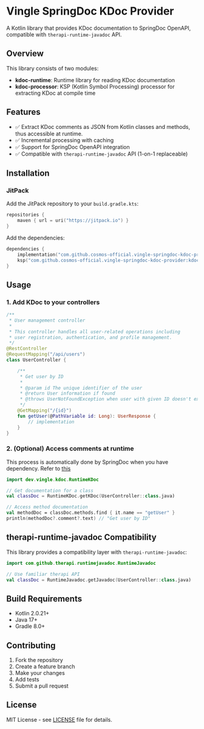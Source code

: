 # Vingle SpringDoc KDoc Provider

A Kotlin library that provides KDoc documentation to SpringDoc OpenAPI, compatible with `therapi-runtime-javadoc` API.

## Overview

This library consists of two modules:
- **kdoc-runtime**: Runtime library for reading KDoc documentation
- **kdoc-processor**: KSP (Kotlin Symbol Processing) processor for extracting KDoc at compile time

## Features

- ✅ Extract KDoc comments as JSON from Kotlin classes and methods, thus accessible at runtime.
- ✅ Incremental processing with caching
- ✅ Support for SpringDoc OpenAPI integration
- ✅ Compatible with `therapi-runtime-javadoc` API (1-on-1 replaceable)

## Installation

### JitPack

Add the JitPack repository to your `build.gradle.kts`:

```kotlin
repositories {
    maven { url = uri("https://jitpack.io") }
}
```

Add the dependencies:

```kotlin
dependencies {
    implementation("com.github.cosmos-official.vingle-springdoc-kdoc-provider:kdoc-runtime:v1.0.5")
    ksp("com.github.cosmos-official.vingle-springdoc-kdoc-provider:kdoc-processor:v1.0.5")
}
```

## Usage

### 1. Add KDoc to your controllers

```kotlin
/**
 * User management controller
 * 
 * This controller handles all user-related operations including
 * user registration, authentication, and profile management.
 */
@RestController
@RequestMapping("/api/users")
class UserController {

    /**
     * Get user by ID
     * 
     * @param id The unique identifier of the user
     * @return User information if found
     * @throws UserNotFoundException when user with given ID doesn't exist
     */
    @GetMapping("/{id}")
    fun getUser(@PathVariable id: Long): UserResponse {
        // implementation
    }
}
```

### 2. (Optional) Access comments at runtime
This process is automatically done by SpringDoc when you have dependency.
Refer to [this](https://springdoc.org/#javadoc-support)

```kotlin
import dev.vingle.kdoc.RuntimeKDoc

// Get documentation for a class
val classDoc = RuntimeKDoc.getKDoc(UserController::class.java)

// Access method documentation
val methodDoc = classDoc.methods.find { it.name == "getUser" }
println(methodDoc?.comment?.text) // "Get user by ID"
```

## therapi-runtime-javadoc Compatibility

This library provides a compatibility layer with `therapi-runtime-javadoc`:

```kotlin
import com.github.therapi.runtimejavadoc.RuntimeJavadoc

// Use familiar therapi API
val classDoc = RuntimeJavadoc.getJavadoc(UserController::class.java)
```

## Build Requirements

- Kotlin 2.0.21+
- Java 17+
- Gradle 8.0+

## Contributing

1. Fork the repository
2. Create a feature branch
3. Make your changes
4. Add tests
5. Submit a pull request

## License

MIT License - see [LICENSE](LICENSE) file for details. 
